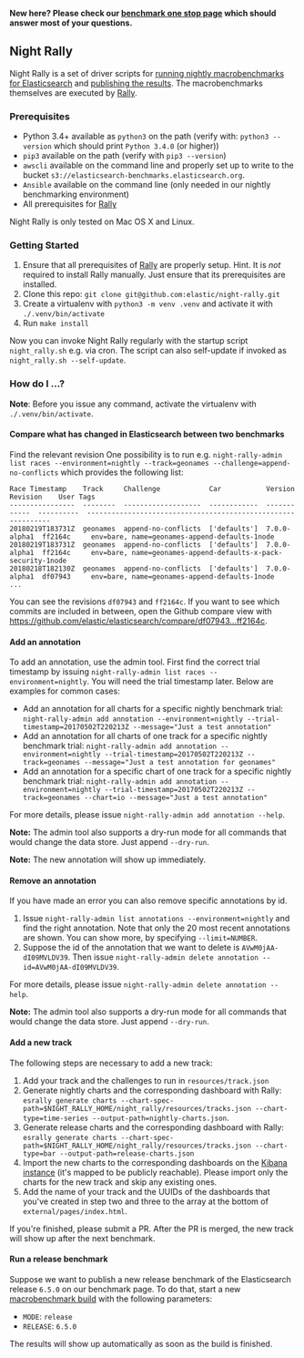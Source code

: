 **New here? Please check our [benchmark one stop page](42.md) which should answer most of your questions.**

## Night Rally

Night Rally is a set of driver scripts for [running nightly macrobenchmarks for Elasticsearch](https://elasticsearch-ci.elastic.co/view/All/job/elastic+elasticsearch+master+macrobenchmark-periodic) and [publishing the results](https://elasticsearch-benchmarks.elastic.co/). The macrobenchmarks themselves are executed by [Rally](https://github.com/elastic/rally).

### Prerequisites

* Python 3.4+ available as `python3` on the path (verify with: `python3 --version` which should print `Python 3.4.0` (or higher))
* `pip3` available on the path (verify with `pip3 --version`)
* `awscli` available on the command line and properly set up to write to the bucket `s3://elasticsearch-benchmarks.elasticsearch.org`.
* `Ansible` available on the command line (only needed in our nightly benchmarking environment)
* All prerequisites for [Rally](https://github.com/elastic/rally)

Night Rally is only tested on Mac OS X and Linux.

### Getting Started

1. Ensure that all prerequisites of [Rally](https://github.com/elastic/rally) are properly setup. Hint. It is *not* required to install Rally manually. Just ensure that its prerequisites are installed.
2. Clone this repo: `git clone git@github.com:elastic/night-rally.git`
3. Create a virtualenv with `python3 -m venv .venv` and activate it with `./.venv/bin/activate`
4. Run `make install`

Now you can invoke Night Rally regularly with the startup script `night_rally.sh` e.g. via cron. The script can also self-update if invoked as `night_rally.sh --self-update`.


### How do I ...?

**Note**: Before you issue any command, activate the virtualenv with `./.venv/bin/activate`.

#### Compare what has changed in Elasticsearch between two benchmarks

Find the relevant revision One possibility is to run e.g. `night-rally-admin list races --environment=nightly --track=geonames --challenge=append-no-conflicts` which provides the following list:

```
Race Timestamp    Track     Challenge            Car           Version       Revision    User Tags
----------------  --------  -------------------  ------------  ------------  ----------  -------------------------------------------------------------
20180219T183731Z  geonames  append-no-conflicts  ['defaults']  7.0.0-alpha1  ff2164c     env=bare, name=geonames-append-defaults-1node
20180219T183731Z  geonames  append-no-conflicts  ['defaults']  7.0.0-alpha1  ff2164c     env=bare, name=geonames-append-defaults-x-pack-security-1node
20180218T182130Z  geonames  append-no-conflicts  ['defaults']  7.0.0-alpha1  df07943     env=bare, name=geonames-append-defaults-1node
...
```

You can see the revisions `df07943` and `ff2164c`. If you want to see which commits are included in between, open the Github compare view with https://github.com/elastic/elasticsearch/compare/df07943...ff2164c.


#### Add an annotation

To add an annotation, use the admin tool. First find the correct trial timestamp by issuing `night-rally-admin list races --environment=nightly`. You will need the trial timestamp later. Below are examples for common cases:

* Add an annotation for all charts for a specific nightly benchmark trial: `night-rally-admin add annotation --environment=nightly --trial-timestamp=20170502T220213Z --message="Just a test annotation"`
* Add an annotation for all charts of one track for a specific nightly benchmark trial: `night-rally-admin add annotation --environment=nightly --trial-timestamp=20170502T220213Z --track=geonames --message="Just a test annotation for geonames"`
* Add an annotation for a specific chart of one track for a specific nightly benchmark trial: `night-rally-admin add annotation --environment=nightly --trial-timestamp=20170502T220213Z --track=geonames --chart=io --message="Just a test annotation"`

For more details, please issue `night-rally-admin add annotation --help`.

**Note:** The admin tool also supports a dry-run mode for all commands that would change the data store. Just append `--dry-run`.

**Note:** The new annotation will show up immediately.

#### Remove an annotation

If you have made an error you can also remove specific annotations by id.

1. Issue `night-rally-admin list annotations --environment=nightly` and find the right annotation. Note that only the 20 most recent annotations are shown. You can show more, by specifying `--limit=NUMBER`.
2. Suppose the id of the annotation that we want to delete is `AVwM0jAA-dI09MVLDV39`. Then issue `night-rally-admin delete annotation --id=AVwM0jAA-dI09MVLDV39`.

For more details, please issue `night-rally-admin delete annotation --help`.

**Note:** The admin tool also supports a dry-run mode for all commands that would change the data store. Just append `--dry-run`.

#### Add a new track

The following steps are necessary to add a new track:

1. Add your track and the challenges to run in `resources/track.json`
2. Generate nightly charts and the corresponding dashboard with Rally: `esrally generate charts --chart-spec-path=$NIGHT_RALLY_HOME/night_rally/resources/tracks.json --chart-type=time-series --output-path=nightly-charts.json`.
3. Generate release charts and the corresponding dashboard with Rally: `esrally generate charts --chart-spec-path=$NIGHT_RALLY_HOME/night_rally/resources/tracks.json --chart-type=bar --output-path=release-charts.json`
4. Import the new charts to the corresponding dashboards on the [Kibana instance](https://ae582947d1ed4df0adc39c2d047e051a.eu-central-1.aws.cloud.es.io) (it's mapped to be publicly reachable). Please import only the charts for the new track and skip any existing ones.
5. Add the name of your track and the UUIDs of the dashboards that you've created in step two and three to the array at the bottom of `external/pages/index.html`.

If you're finished, please submit a PR. After the PR is merged, the new track will show up after the next benchmark.


#### Run a release benchmark

Suppose we want to publish a new release benchmark of the Elasticsearch release `6.5.0` on our benchmark page. To do that, start a new [macrobenchmark build](https://elasticsearch-ci.elastic.co/view/All/job/elastic+elasticsearch+master+macrobenchmark-periodic/) with the following parameters:

* `MODE`: `release`
* `RELEASE`: `6.5.0`

The results will show up automatically as soon as the build is finished.
